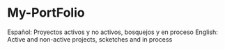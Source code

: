 # My-PortFolio
Español: Proyectos activos y no activos, bosquejos y en proceso English: Active and non-active projects, scketches and in process
